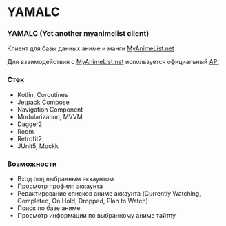 # YAMALC
### YAMALC (Yet another myanimelist client)
Клиент для базы данных аниме и манги [MyAnimeList.net](https://myanimelist.net/ "MyAnimeList")

Для взаимодействия с [MyAnimeList.net](https://myanimelist.net/ "MyAnimeList") используется официальный [API](https://myanimelist.net/clubs.php?cid=13727 "API")

### Стек
- Kotlin, Coroutines
- Jetpack Compose
- Navigation Component
- Modularization, MVVM
- Dagger2
- Room
- Retrofit2
- JUnit5, Mockk

### Возможности
- Вход под выбранным аккаунтом
- Просмотр профиля аккаунта
- Редактирование списков аниме аккаунта (Currently Watching, Completed, On Hold, Dropped, Plan to Watch)
- Поиск по базе аниме
- Просмотр информации по выбранному аниме тайтлу
